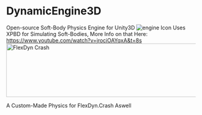 # DynamicEngine3D
Open-source Soft-Body Physics Engine for Unity3D
![engine Icon](https://github.com/user-attachments/assets/3f28f46e-5c8f-4fb0-8106-aca79122ad5e)
Uses XPBD for Simulating Soft-Bodies, More Info on that Here: https://www.youtube.com/watch?v=jrociOAYqxA&t=8s
<img width="640" height="143" alt="FlexDyn Crash" src="https://github.com/user-attachments/assets/f2d5aca5-2c7c-4032-b192-838f6dd6c7d8" />

A Custom-Made Physics for FlexDyn.Crash Aswell
